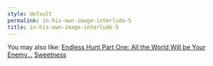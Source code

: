 ```yaml
---
style: default
permalink: in-his-own-image-interlude-5
title: in-his-own-image-interlude-5
---
```

You may also like:
[Endless Hunt Part One: All the World Will be Your Enemy...](http://scp-wiki.net/ofanendlesshunt-partone-alltheworldwillbeyourenemy)
[Sweetness](http://scp-wiki.net/sweetness)
